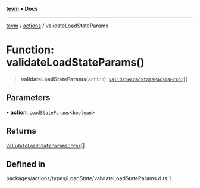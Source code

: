 [**tevm**](../../README.md) • **Docs**

***

[tevm](../../modules.md) / [actions](../README.md) / validateLoadStateParams

# Function: validateLoadStateParams()

> **validateLoadStateParams**(`action`): [`ValidateLoadStateParamsError`](../type-aliases/ValidateLoadStateParamsError.md)[]

## Parameters

• **action**: [`LoadStateParams`](../type-aliases/LoadStateParams.md)\<`boolean`\>

## Returns

[`ValidateLoadStateParamsError`](../type-aliases/ValidateLoadStateParamsError.md)[]

## Defined in

packages/actions/types/LoadState/validateLoadStateParams.d.ts:1

